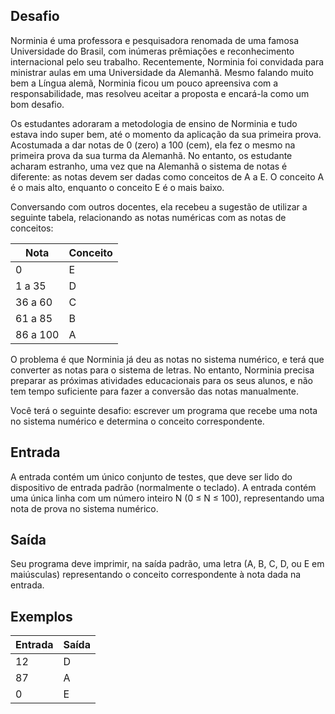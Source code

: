 ## Desafio
Norminia é uma professora e pesquisadora renomada de uma famosa Universidade do Brasil, com inúmeras prêmiações e reconhecimento internacional pelo seu trabalho. Recentemente, 
Norminia foi convidada para ministrar aulas em uma Universidade da Alemanhã. Mesmo falando muito bem a Língua alemã, Norminia ficou um pouco apreensiva com a responsabilidade, 
mas resolveu aceitar a proposta e encará-la como um bom desafio.

Os estudantes adoraram a metodologia de ensino de Norminia e tudo estava indo super bem, até o momento da aplicação da sua primeira prova. Acostumada a dar notas de 0 (zero) a 
100 (cem), ela fez o mesmo na primeira prova da sua turma da Alemanhã. No entanto, os estudante acharam estranho, uma vez que na Alemanhã o sistema de notas é diferente: as notas devem ser dadas como conceitos de A a E. O conceito A é o mais alto, enquanto o conceito E é o mais baixo.

Conversando com outros docentes, ela recebeu a sugestão de utilizar a seguinte tabela, relacionando as notas numéricas com as notas de conceitos:

Nota | Conceito
------- | --------
0 | E
1 a 35 | D
36 a 60 | C
61 a 85 | B
86 a 100 | A

O problema é que Norminia já deu as notas no sistema numérico, e terá que converter as notas para o sistema de letras. No entanto, Norminia precisa preparar as próximas 
atividades educacionais para os seus alunos, e não tem tempo suficiente para fazer a conversão das notas manualmente.

Você terá o seguinte desafio: escrever um programa que recebe uma nota no sistema numérico e determina o conceito correspondente.

## Entrada
A entrada contém um único conjunto de testes, que deve ser lido do dispositivo de entrada padrão (normalmente o teclado). A entrada contém uma única linha com um número 
inteiro N (0 ≤ N ≤ 100), representando uma nota de prova no sistema numérico.

## Saída
Seu programa deve imprimir, na saída padrão, uma letra (A, B, C, D, ou E em maiúsculas) representando o conceito correspondente à nota dada na entrada.

## Exemplos

Entrada | Saída
------- | --------
12 | D
87 | A
0  | E

